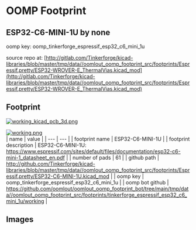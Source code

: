 # OOMP Footprint  
## ESP32-C6-MINI-1U  by none  
  
oomp key: oomp_tinkerforge_espressif_esp32_c6_mini_1u  
  
source repo at: [http://gitlab.com/Tinkerforge/kicad-libraries/blob/master/tmp/data//oomlout_oomp_footprint_src/footprints/Espressif.pretty/ESP32-WROVER-E_ThermalVias.kicad_mod](http://gitlab.com/Tinkerforge/kicad-libraries/blob/master/tmp/data//oomlout_oomp_footprint_src/footprints/Espressif.pretty/ESP32-WROVER-E_ThermalVias.kicad_mod)  
## Footprint  
  
[![working_kicad_pcb_3d.png](working_kicad_pcb_3d_600.png)](working_kicad_pcb_3d.png)  
  
[![working.png](working_600.png)](working.png)  
| name | value | 
| --- | --- | 
| footprint name | ESP32-C6-MINI-1U | 
| footprint description | ESP32-C6-MINI-1U: https://www.espressif.com/sites/default/files/documentation/esp32-c6-mini-1_datasheet_en.pdf | 
| number of pads | 61 | 
| github path | http://github.com/Tinkerforge/kicad-libraries/blob/master/tmp/data//oomlout_oomp_footprint_src/footprints/Espressif.pretty/ESP32-C6-MINI-1U.kicad_mod | 
| oomp key | oomp_tinkerforge_espressif_esp32_c6_mini_1u | 
| oomp bot github | https://github.com/oomlout/oomlout_oomp_footprint_bot/tree/main/tmp/data//oomlout_oomp_footprint_src/footprints/tinkerforge_espressif_esp32_c6_mini_1u/working | 
## Images  
